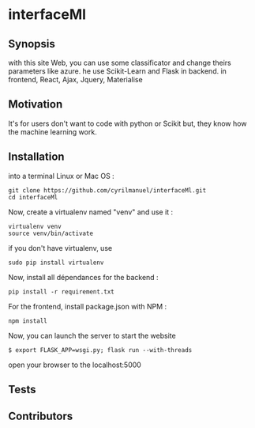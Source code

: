 # interfaceMl

## Synopsis

with this site Web, you can use some classificator and change theirs parameters like azure. he use Scikit-Learn and Flask in backend. in frontend, React, Ajax, Jquery, Materialise

## Motivation

It's for users don't want to code with python or Scikit but, they know how the machine learning work.

## Installation

into a terminal Linux or Mac OS :

```
git clone https://github.com/cyrilmanuel/interfaceMl.git
cd interfaceMl
```

Now, create a virtualenv named "venv" and use it :

```
virtualenv venv
source venv/bin/activate
```

if you don't have virtualenv, use
```
sudo pip install virtualenv
```

Now, install all dépendances for the backend :
```
pip install -r requirement.txt
```

For the frontend, install package.json with NPM :
```
npm install
```

Now, you can launch the server to start the website
```
$ export FLASK_APP=wsgi.py; flask run --with-threads
```

open your browser to the localhost:5000

## Tests

## Contributors
